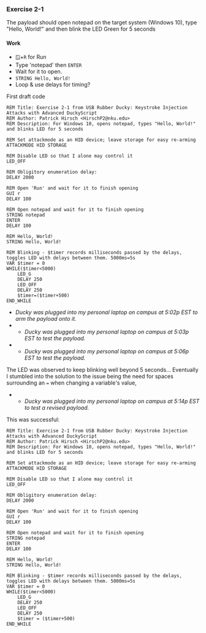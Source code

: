 ### Exercise 2-1
The payload should open notepad on the target system (Windows 10), type "Hello, World!" and then blink the LED Green for 5 seconds
#### Work
* `🪟`+`R` for Run
* Type 'notepad' then `ENTER`
* Wait for it to open.
* `STRING Hello, World!`
* Loop & use delays for timing?

First draft code
```DuckyScript
REM Title: Exercise 2-1 from USB Rubber Ducky: Keystroke Injection Attacks with Advanced DuckyScript
REM Author: Patrick Hirsch <HirschP2@nku.edu>
REM Description: For Windows 10, opens notepad, types "Hello, World!" and blinks LED for 5 seconds

REM Set attackmode as an HID device; leave storage for easy re-arming
ATTACKMODE HID STORAGE

REM Disable LED so that I alone may control it
LED_OFF

REM Obligitory enumeration delay:
DELAY 2000

REM Open 'Run' and wait for it to finish opening
GUI r
DELAY 100

REM Open notepad and wait for it to finish opening
STRING notepad
ENTER
DELAY 100

REM Hello, World!
STRING Hello, World!

REM Blinking - $timer records milliseconds passed by the delays, toggles LED with delays between them. 5000ms=5s
VAR $timer = 0
WHILE($timer<5000)
	LED_G
	DELAY 250
	LED_OFF
	DELAY 250
	$timer=($timer+500)
END_WHILE
```

* *Ducky was plugged into my personal laptop on campus at 5:02p EST to arm the payload onto it.*
* * *Ducky was plugged into my personal laptop on campus at 5:03p EST to test the payload.*
* * *Ducky was plugged into my personal laptop on campus at 5:06p EST to test the payload.*

The LED was observed to keep blinking well beyond 5 seconds... Eventually I stumbled into the solution to the issue being the need for spaces surrounding an `=` when changing a variable's value,

* * *Ducky was plugged into my personal laptop on campus at 5:14p EST to test a revised payload.*

This was successful:
```DuckyScript
REM Title: Exercise 2-1 from USB Rubber Ducky: Keystroke Injection Attacks with Advanced DuckyScript
REM Author: Patrick Hirsch <HirschP2@nku.edu>
REM Description: For Windows 10, opens notepad, types "Hello, World!" and blinks LED for 5 seconds

REM Set attackmode as an HID device; leave storage for easy re-arming
ATTACKMODE HID STORAGE

REM Disable LED so that I alone may control it
LED_OFF

REM Obligitory enumeration delay:
DELAY 2000

REM Open 'Run' and wait for it to finish opening
GUI r
DELAY 100

REM Open notepad and wait for it to finish opening
STRING notepad
ENTER
DELAY 100

REM Hello, World!
STRING Hello, World!

REM Blinking - $timer records milliseconds passed by the delays, toggles LED with delays between them. 5000ms=5s
VAR $timer = 0
WHILE($timer<5000)
	LED_G
	DELAY 250
	LED_OFF
	DELAY 250
	$timer = ($timer+500)
END_WHILE
```